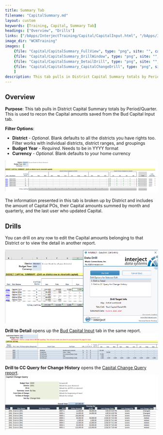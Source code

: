 ```yaml
---
title: Summary Tab
filename: "CapitalSummary.md"
layout: custom
keywords: [Training, Capital, Summary Tab]
headings: ["Overview", "Drills"]
links: ["/bApps/InterjectTraining/Capital/CapitalInput.html", "/bApps/InterjectTraining/Capital/CCQuery.html"]
image_dir: "WCNTraining"
images: [
	{file: "Capital/CapitalSummary_FullView", type: "png", site: "", cat: "", sub: "", report: "", ribbon: "", config: ""}, 
	{file: "Capital/CapitalSummary_DrillWindow", type: "png", site: "", cat: "", sub: "", report: "", ribbon: "", config: ""}, 
	{file: "Capital/CapitalSummary_DetailDrill", type: "png", site: "", cat: "", sub: "", report: "", ribbon: "", config: ""}, 
	{file: "Capital/CapitalSummary_CapitalChangeDrill", type: "png", site: "", cat: "", sub: "", report: "", ribbon: "", config: ""}
	]
description: This tab pulls in District Capital Summary totals by Period/Quarter. This is used to recon the Capital amounts saved from the Bud Capital Input tab.
---
```


## Overview

**Purpose**:  This tab pulls in District Capital Summary totals by Period/Quarter. This is used to recon the Capital amounts saved from the Bud Capital Input tab.

**Filter Options**:

* **District** - *Optional*. Blank defaults to all the districts you have rights too. Filter works with individual districts, district ranges, and groupings
* **Budget Year** - *Required*. Needs to be in YYYY format
* **Currency** - *Optional*. Blank defaults to your home currency

![](/images/WCNTraining/Capital/CapitalSummary_FullView.png)

The information presented in this tab is broken up by District and includes the amount of Capital POs, their Capital amounts summed by month and quarterly, and the last user who updated Capital.

## Drills

You can drill on any row to edit the Capital amounts belonging to that District or to view the detail in another report.

![](/images/WCNTraining/Capital/CapitalSummary_DrillWindow.png)

**Drill to Detail** opens up the [Bud Capital Input](/bApps/InterjectTraining/Capital/CapitalInput.html) tab in the same report.
![](/images/WCNTraining/Capital/CapitalSummary_DetailDrill.png)

**Drill to CC Query for Change History** opens the [Capital Change Query report](/bApps/InterjectTraining/Capital/CCQuery.html).
![](/images/WCNTraining/Capital/CapitalSummary_CapitalChangeDrill.png)

